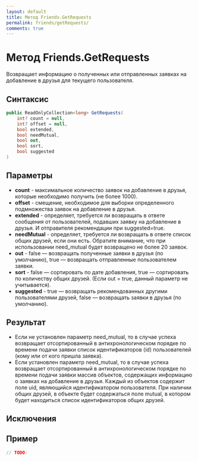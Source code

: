 ```yaml
---
layout: default
title: Метод Friends.GetRequests
permalink: friends/getRequests/
comments: true
---
```

# Метод Friends.GetRequests
Возвращает информацию о полученных или отправленных заявках на добавление в друзья для текущего пользователя.

## Синтаксис
```csharp
public ReadOnlyCollection<long> GetRequests(
	int? count = null, 
	int? offset = null, 
	bool extended, 
	bool needMutual, 
	bool out, 
	bool sort, 
	bool suggested
)
```

## Параметры
+ **count** - максимальное количество заявок на добавление в друзья, которые необходимо получить (не более 1000).
+ **offset** - смещение, необходимое для выборки определенного подмножества заявок на добавление в друзья.
+ **extended** - определяет, требуется ли возвращать в ответе сообщения от пользователей, подавших заявку на добавление в друзья. И отправителя рекомендации при suggested=true.
+ **needMutual** - определяет, требуется ли возвращать в ответе список общих друзей, если они есть. Обратите внимание, что при использовании need_mutual будет возвращено не более 20 заявок.
+ **out** - false — возвращать полученные заявки в друзья (по умолчанию), true — возвращать отправленные пользователем заявки.
+ **sort** - false — сортировать по дате добавления, true — сортировать по количеству общих друзей. (Если out = true, данный параметр не учитывается).
+ **suggested** - true — возвращать рекомендованных другими пользователями друзей, false — возвращать заявки в друзья (по умолчанию).

## Результат
+ Если не установлен параметр need_mutual, то в случае успеха возвращает отсортированный в антихронологическом порядке по времени подачи заявки список идентификаторов (id) пользователей (кому или от кого пришла заявка).
+ Если установлен параметр need_mutual, то в случае успеха возвращает отсортированный в антихронологическом порядке по времени подачи заявки массив объектов, содержащих информацию о заявках на добавление в друзья. Каждый из объектов содержит поле uid, являющийся идентификатором пользователя. При наличии общих друзей, в объекте будет содержаться поле mutual, в котором будет находиться список идентификаторов общих друзей.
## Исключения

## Пример
```csharp
// TODO: 
```

